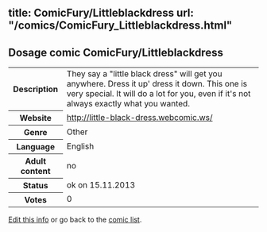 title: ComicFury/Littleblackdress
url: "/comics/ComicFury_Littleblackdress.html"
---
Dosage comic ComicFury/Littleblackdress
-----------------------------------------

<p id="msg"></p>
<script type="text/javascript">
if (window.location.search === '?edit_info_mail=sent_ok') {
  var elem = document.getElementById("msg");
  elem.innerHTML = 'Edited information sucessfully sent for review, which is usually done daily. Thanks!';
  elem.className = 'ok';
}
</script>
<table class="comicinfo">
<tr>
<th>Description</th><td>They say a &quot;little black dress&quot; will get you anywhere. Dress it up' dress it down. This one is very special. It will do a lot for you, even if it's not always exactly what you wanted.</td>
</tr>
<tr>
<th>Website</th><td><a href="http://little-black-dress.webcomic.ws/">http://little-black-dress.webcomic.ws/</a></td>
</tr>
<tr>
<th>Genre</th><td>Other</td>
</tr>
<tr>
<th>Language</th><td>English</td>
</tr>
<tr>
<th>Adult content</th><td>no</td>
</tr>
<tr>
<th>Status</th><td>ok on 15.11.2013</td>
</tr>
<tr>
<th>Votes</th><td>0</td>
</tr>
</table>

[Edit this info](ComicFury_Littleblackdress_edit.html) or go back to the [comic list](../comic-index.html).
